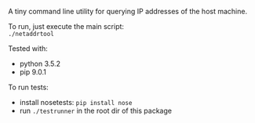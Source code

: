 A tiny command line utility for querying IP addresses of the host machine.

To run, just execute the main script:  
`./netaddrtool`

Tested with:
- python 3.5.2  
- pip 9.0.1

To run tests:
- install nosetests: `pip install nose`
- run `./testrunner` in the root dir of this package
